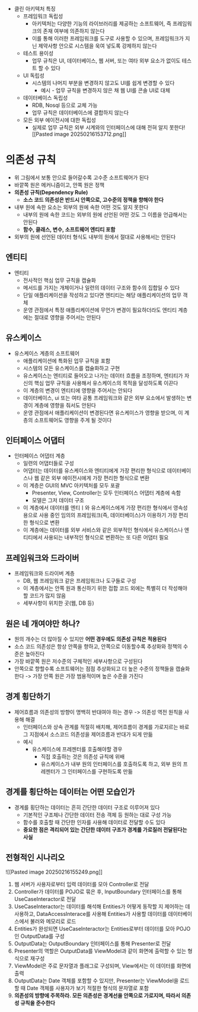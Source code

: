 - 클린 아키텍처 특징
	- 프레임워크 독립성
		- 아키텍처는 다양한 기능의 라이브러리를 제공하는 소프트웨어, 즉 프레임워크의 존재 여부에 의존하지 않는다
		- 이를 통해 이러한 프레임워크를 도구로 사용할 수 있으며, 프레임워크가 지닌 제약사항 안으로 시스템을 욱여 넣도록 강제하지 않는다
	- 테스트 용이성
		- 업무 규칙은 UI, 데이터베이스, 웹 서버, 또는 여타 외부 요소가 없이도 테스트 할 수 있다
	- UI 독립성
		- 시스템의 나머지 부분을 변경하지 않고도 UI를 쉽게 변경할 수 있다
			- 예시 - 업무 규칙을 변경하지 않은 채 웹 UI를 콘솔 UI로 대체
	- 데이터베이스 독립성
		- RDB, Nosql 등으로 교체 가능
		- 업무 규칙은 데이터베이스에 결합하지 않는다
	- 모든 외부 에이전시에 대한 독립성
		- 실제로 업무 규칙은 외부 시계와의 인터페이스에 대해 전혀 알지 못한다![[Pasted image 20250216153712.png]]
# 의존성 규칙
- 위 그림에서 보통 안으로 들어갈수록 고수준 소프트웨어가 된다
- 바깥쪽 원은 메커니즘이고, 안쪽 원은 정책
- **의존성 규칙(Dependency Rule)**
	- **소스 코드 의존성은 반드시 안쪽으로, 고수준의 정책을 향해야 한다**
- 내부 원에 속한 요소는 외부의 원에 속한 어떤 것도 알지 못한다
	- 내부의 원에 속한 코드는 외부의 원에 선언된 어떤 것도 그 이름을 언급해서는 안된다
	- **함수, 클래스, 변수, 소프트웨어 엔티티 포함**
- 외부의 원에 선언된 데이터 형식도 내부의 원에서 절대로 사용해서는 안된다

## 엔티티
- 엔티티
	- 전사적인 핵심 업무 규칙을 캡슐화
	- 메서드를 가지는 개체이거나 일련의 데이터 구조와 함수의 집합일 수 있다
	- 단일 애플리케이션을 작성하고 있다면 엔티티는 해당 애플리케이션의 업무 객체
	- 운영 관점에서 특정 애플리케이션에 무언가 변경이 필요하더라도 엔티티 계층에는 절대로 영향을 주어서는 안된다
## 유스케이스
- 유스케이스 계층의 소프트웨어
	- 애플리케이션에 특화된 업무 규칙을 포함
	- 시스템의 모든 유스케이스를 캡슐화하고 구현
	- 유스케이스는 엔티티로 들어오고 나가는 데이터 흐름을 조정하며, 엔티티가 자신의 핵심 업무 규칙을 사용해서 유스케이스의 목적을 달성하도록 이끈다
	- 이 계층의 변경이 엔티티에 영향을 주어서는 안되다
	- 데이터베이스, ui 또는 여타 공통 프레임워크와 같은 외부 요소에서 발생하는 변경이 계층에 영향을 줘서도 안된다
	- 운영 관점에서 애플리케이션이 변경된다면 유스케이스가 영향을 받으며, 이 계층의 소프트웨어도 영향을 주게 될 것이다

## 인터페이스 어댑터
- 인터페이스 어댑터 계층
	- 일련의 어댑터들로 구성
	- 어댑터는 데이터를 유스케이스와 엔티티에게 가장 편리한 형식으로 데이터베이스나 웹 같은 외부 에이전시에게 가장 편리한 형식으로 변환
	- 이 계층은 GUI의 MVC 아키텍처를 모두 포괄
		- Presenter, View, Controller는 모두 인터페이스 어댑터 계층에 속함
		- 모델은 그저 데이터 구조
	- 이 계층에서 데이터를 엔티ㅣ와 유스케이스에게 가장 편리한 형식에서 영속성용으로 사용 중인 임의의 프레임워크(즉, 데이터베이스)가 이용하기 가장 편리한 형식으로 변환
	- 이 계층에는 데이터를 외부 서비스와 같은 외부적인 형식에서 유스케이스나 엔티티에서 사용되는 내부적인 형식으로 변환하는 또 다른 어댑터 필요

## 프레임워크와 드라이버
- 프레임워크와 드라이버 계층
	- DB, 웹 프레임워크 같은 프레임워크나 도구들로 구성
	- 이 계층에서는 안쪽 원과 통신하기 위한 접합 코드 외에는 특별히 더 작성해야 할 코드가 많지 않음
	- 세부사항이 위치한 곳(웹, DB 등)

## 원은 네 개여야만 하나?
- 원의 개수는 더 많아질 수 있지만 **어떤 경우에도 의존성 규칙은 적용된다**
- 소스 코드 의존성은 항상 안쪽을 향하고, 안쪽으로 이동할수록 추상화와 정책의 수준은 높아진다
- 가장 바깥쪽 원은 저수준의 구체적인 세부사항으로 구성된다
- 안쪽으로 향할수록 소프트웨어는 점점 추상화되고 더 높은 수준의 정책들을 캡슐화한다 -> 가장 안쪽 원은 가장 범용적이며 높은 수준을 가진다

## 경계 횡단하기
- 제어흐름과 의존성의 방향이 명백히 반대여야 하는 경우 -> 의존성 역전 원칙을 사용해 해결
	- 인터페이스와 상속 관계를 적절히 배치해, 제어흐름이 경계를 가로지르는 바로 그 지점에서 소스코드 의존성을 제어흐름과 반대가 되게 만듦
	- 예시
		- 유스케이스에 프레젠터를 호출해야할 경우
			- 직접 호출하는 것은 의존성 규칙에 위배
			- 유스케이스가 내부 원의 인터페이스를 호출하도록 하고, 외부 원의 프레젠터가 그 인터페이스를 구현하도록 만듦
## 경계를 횡단하는 데이터는 어떤 모습인가
- 경계를 횡단하는 데이터는 흔히 간단한 데이터 구조로 이루어져 있다
	- 기본적인 구조체나 간단한 데이터 전송 객체 등 원하는 대로 구성 가능
	- 함수를 호출할 때 간단한 인자를 사용해 데이터로 전달할 수도 있다
	- **중요한 점은 격리되어 있는 간단한 데이터 구조가 경계를 가로질러 전달된다는 사실**

## 전형적인 시나리오
![[Pasted image 20250216155249.png]]
1. 웹 서버가 사용자로부터 입력 데이터를 모아 Controller로 전달 
2. Controller가 데이터를 POJO로 묶은 후, InputBoundary 인터페이스를 통해 UseCaseInteractor로 전달
3. UseCaseInteractor는 데이터를 해석해 Entities가 어떻게 동작할 지 제어하는 데 사용하고, DataAccessInterace를 사용해 Entities가 사용할 데이터를 데이터베이스에서 불러와 메모리로 로드
4. Entities가 완성되면 UseCaseInteractor는 Entities로부터 데이터를 모아 POJO인 OutputData를 구성
5. OutputData는 OutputBoundary 인터페이스를 통해 Presenter로 전달
6. Presenter의 역할은 OutputData를 ViewModel과 같이 화면에 출력할 수 있는 형식으로 재구성
7. ViewModel은 주로 문자열과 플래그로 구성되며, View에서는 이 데이터를 화면에 출력
8. OutputData는 Date 객체를 포함할 수 있지만, Presenter는 ViewModel을 로드할 때 Date 객체를 사용자가 보기 적절한 형식의 문자열로 포함
9. **의존성의 방향에 주목하라. 모든 의존성은 경계선을 안쪽으로 가로지며, 따라서 의존성 규칙을 준수한다**


